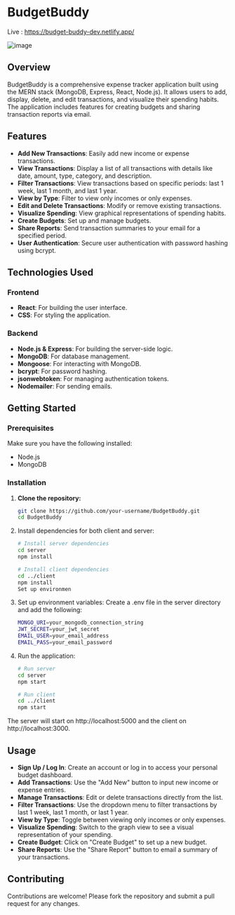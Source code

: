 # BudgetBuddy

Live : https://budget-buddy-dev.netlify.app/

![image](https://github.com/user-attachments/assets/b0013afa-b6c4-41f1-8560-61215bf3b722)


## Overview

BudgetBuddy is a comprehensive expense tracker application built using the MERN stack (MongoDB, Express, React, Node.js). It allows users to add, display, delete, and edit transactions, and visualize their spending habits. The application includes features for creating budgets and sharing transaction reports via email.

## Features

- **Add New Transactions**: Easily add new income or expense transactions.
- **View Transactions**: Display a list of all transactions with details like date, amount, type, category, and description.
- **Filter Transactions**: View transactions based on specific periods: last 1 week, last 1 month, and last 1 year.
- **View by Type**: Filter to view only incomes or only expenses.
- **Edit and Delete Transactions**: Modify or remove existing transactions.
- **Visualize Spending**: View graphical representations of spending habits.
- **Create Budgets**: Set up and manage budgets.
- **Share Reports**: Send transaction summaries to your email for a specified period.
- **User Authentication**: Secure user authentication with password hashing using bcrypt.

## Technologies Used

### Frontend
- **React**: For building the user interface.
- **CSS**: For styling the application.

### Backend
- **Node.js & Express**: For building the server-side logic.
- **MongoDB**: For database management.
- **Mongoose**: For interacting with MongoDB.
- **bcrypt**: For password hashing.
- **jsonwebtoken**: For managing authentication tokens.
- **Nodemailer**: For sending emails.

## Getting Started

### Prerequisites

Make sure you have the following installed:

- Node.js
- MongoDB

### Installation

1. **Clone the repository:**
   ```sh
   git clone https://github.com/your-username/BudgetBuddy.git
   cd BudgetBuddy


2. Install dependencies for both client and server:

   ```sh
   # Install server dependencies
   cd server
   npm install

   # Install client dependencies
   cd ../client
   npm install
   Set up environmen
   ```

3. Set up environment variables:
   Create a .env file in the server directory and add the following:
   ```sh
   MONGO_URI=your_mongodb_connection_string
   JWT_SECRET=your_jwt_secret
   EMAIL_USER=your_email_address
   EMAIL_PASS=your_email_password
   ```
4. Run the application:
   ```sh
   # Run server
   cd server
   npm start

   # Run client
   cd ../client
   npm start
   ```
The server will start on http://localhost:5000 and the client on http://localhost:3000.

## Usage

- **Sign Up / Log In**: Create an account or log in to access your personal budget dashboard.
- **Add Transactions**: Use the "Add New" button to input new income or expense entries.
- **Manage Transactions**: Edit or delete transactions directly from the list.
- **Filter Transactions**: Use the dropdown menu to filter transactions by last 1 week, last 1 month, or last 1 year.
- **View by Type**: Toggle between viewing only incomes or only expenses.
- **Visualize Spending**: Switch to the graph view to see a visual representation of your spending.
- **Create Budget**: Click on "Create Budget" to set up a new budget.
- **Share Reports**: Use the "Share Report" button to email a summary of your transactions.

## Contributing

Contributions are welcome! Please fork the repository and submit a pull request for any changes.

